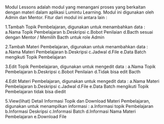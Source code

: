 Modul Lessons adalah modul yang menangani proses yang berkaitan dengan materi dalam aplikasi Lumintu Learning. Modul ini digunakan oleh Admin dan Mentor. Fitur dari modul ini antara lain :

1.Tambah Topik Pembelajaran, digunakan untuk menambahkan data : 
a.Nama Topik Pembelajaran 
b.Deskripsi 
c.Bobot Penilaian 
d.Bacth sesuai dengan Mentor / Memilih Bacth untuk role Admin

2.Tambah Materi Pembelajaran, digunakan untuk menambahkan data :
a.Nama Materi Pembelajaran
b.Deskripsi 
c.Jadwal 
d.File 
e.Data Batch mengikuti Topik Pembelajaran

3.Edit Topik Pembelajaran, digunakan untuk mengedit data : 
a.Nama Topik Pembelajaran 
b.Deskripsi 
c.Bobot Penilaian 
d.Tidak bisa edit Bacth

4.Edit Materi Pembelajaran, digunakan untuk mengedit data : 
a.Nama Materi Pembelajaran 
b.Deskripsi 
c.Jadwal 
d.File 
e.Data Batch mengikuti Topik Pembelajaran tidak bisa diedit

5.View(lihat) Detail Informasi Topik dan Download Materi Pembelajaran, digunakan untuk menampilkan informasi : 
a.Informasi topik Pembelajaran 
b.Informasi Deskripsi 
c.Informasi Batch 
d.Informasi Nama Materi Pembelajaran 
e.Download File
